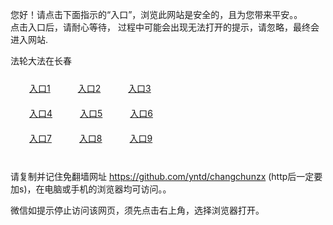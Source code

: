 您好！请点击下面指示的“入口”，浏览此网站是安全的，且为您带来平安。。 <br/>
点击入口后，请耐心等待， 过程中可能会出现无法打开的提示，请忽略，最终会进入网站. </br>

法轮大法在长春<br/>
<div style="padding:10px"><a style="margin:20px" target="_blank" href="https://d3f99kekysvgs1.cloudfront.net/2Qpsp?xllff" id="ccLink1" rel="nofollow">入口1</a> <a target="_blank" style="margin:20px" href="https://d1xruxj9c3ho78.cloudfront.net/2Qpsp?wwxrwlcw" id="ccLink2" rel="nofollow">入口2</a> <a style="margin:20px" target="_blank" href="https://d1ccbm7z3hzqw4.cloudfront.net/2Qpsp?ykrpilh" id="ccLink3" rel="nofollow">入口3</a></div>

<div style="padding:10px" ><a style="margin:20px" target="_blank" href="https://d3f99kekysvgs1.cloudfront.net/2Qpsp?xllff" id="ccLink4" rel="nofollow">入口4</a> <a style="margin:20px" href="https://d1xruxj9c3ho78.cloudfront.net/2Qpsp?wwxrwlcw" target="_blank" id="ccLink5" rel="nofollow">入口5</a> <a style="margin:20px" href="https://d1ccbm7z3hzqw4.cloudfront.net/2Qpsp?ykrpilh" target="_blank" id="ccLink6" rel="nofollow">入口6</a></div>

<div style="padding:10px"><a style="margin:20px" target="_blank" href="https://d3f99kekysvgs1.cloudfront.net/2Qpsp?xllff" id="ccLink7" rel="nofollow">入口7</a> <a style="margin:20px" href="https://d1xruxj9c3ho78.cloudfront.net/2Qpsp?wwxrwlcw" target="_blank" id="ccLink8" rel="nofollow">入口8</a> <a style="margin:20px" target="_blank" href="https://d1ccbm7z3hzqw4.cloudfront.net/2Qpsp?ykrpilh" id="ccLink9" rel="nofollow">入口9</a></div>

<br/>



请复制并记住免翻墙网址 https://github.com/yntd/changchunzx (http后一定要加s)，在电脑或手机的浏览器均可访问。。<br/>

微信如提示停止访问该网页，须先点击右上角，选择浏览器打开。
